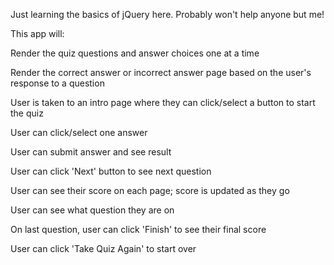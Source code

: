 Just learning the basics of jQuery here. Probably won't help anyone but me!

This app will:

Render the quiz questions and answer choices one at a time

Render the correct answer or incorrect answer page based on the user's response to a question

User is taken to an intro page where they can click/select a button to start the quiz

User can click/select one answer

User can submit answer and see result

User can click 'Next' button to see next question

User can see their score on each page; score is updated as they go

User can see what question they are on

On last question, user can click 'Finish' to see their final score

User can click 'Take Quiz Again' to start over